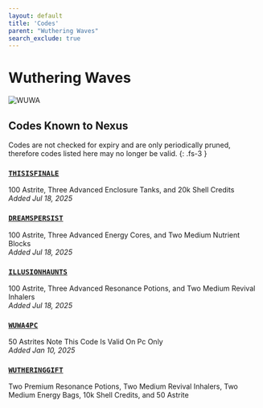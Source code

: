 ```yaml
---
layout: default
title: 'Codes'
parent: "Wuthering Waves"
search_exclude: true
---
```


# Wuthering Waves

![WUWA](https://cdn.discordapp.com/emojis/1323743251664212030.png)

## Codes Known to Nexus

Codes are not checked for expiry and are only periodically pruned, therefore codes listed here may no longer be valid.
{: .fs-3 }

### [`THISISFINALE`](https://nexus-codes.app/copy/?code=THISISFINALE)

100 Astrite, Three Advanced Enclosure Tanks, and 20k Shell Credits<br />*Added Jul 18, 2025*

### [`DREAMSPERSIST`](https://nexus-codes.app/copy/?code=DREAMSPERSIST)

100 Astrite, Three Advanced Energy Cores, and Two Medium Nutrient Blocks<br />*Added Jul 18, 2025*

### [`ILLUSIONHAUNTS`](https://nexus-codes.app/copy/?code=ILLUSIONHAUNTS)

100 Astrite, Three Advanced Resonance Potions, and Two Medium Revival Inhalers<br />*Added Jul 18, 2025*

### [`WUWA4PC`](https://nexus-codes.app/copy/?code=WUWA4PC)

50 Astrites   Note  This Code Is Valid On Pc Only<br />*Added Jan 10, 2025*

### [`WUTHERINGGIFT`](https://nexus-codes.app/copy/?code=WUTHERINGGIFT)

Two Premium Resonance Potions, Two Medium Revival Inhalers, Two Medium Energy Bags, 10k Shell Credits, and 50 Astrite<br />